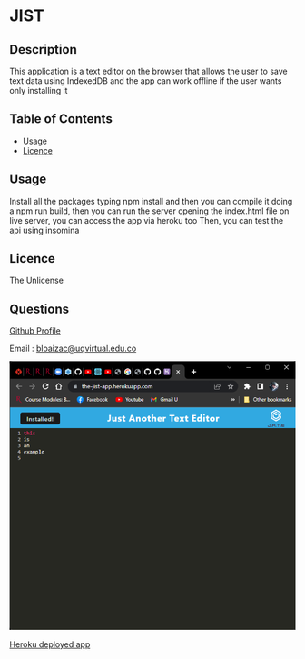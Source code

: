 # JIST

## Description
This application is a text editor on the browser that allows the user to save text data using IndexedDB and the app can work offline if the user wants only installing it

## Table of Contents

- [Usage](#usage)
- [Licence](#licence)

## Usage
Install all the packages typing npm install and then you can compile it doing a npm run build, then you can run the server opening the index.html file on live server, you can access the app via heroku too
Then, you can test the api using insomina

## Licence
The Unlicense

## Questions
[Github Profile](https://github.com/braulioloaizac)



Email : bloaizac@uqvirtual.edu.co

![alt text](./screenshot.png/ "snapshot")

[Heroku deployed app]()

